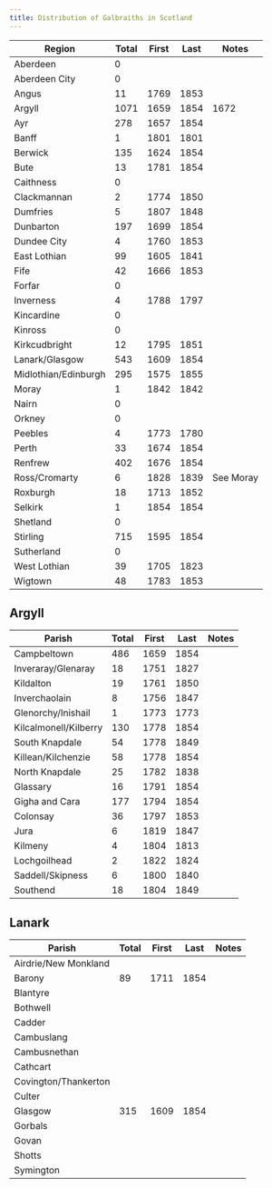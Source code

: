 ```yaml
---
title: Distribution of Galbraiths in Scotland
---
```


| Region         | Total   | First | Last | Notes |
|----------------|------------|-------|------|------|
| Aberdeen       | 0          |       |      |      |
| Aberdeen City  | 0          |       |      |      |
| Angus          | 11         | 1769  | 1853 |      |
| Argyll         | 1071       | 1659  | 1854 | 1672 |
| Ayr            | 278        | 1657  | 1854 |      |
| Banff          | 1          | 1801  | 1801 |      |
| Berwick        | 135        | 1624  | 1854 |      |
| Bute           | 13         | 1781  | 1854 |      |
| Caithness      | 0          |       |      |      |
| Clackmannan    | 2          | 1774  | 1850 |      |
| Dumfries       | 5          | 1807  | 1848 |      |
| Dunbarton      | 197        | 1699  | 1854 |      |
| Dundee City    | 4          | 1760  | 1853 |      |
| East Lothian   | 99         | 1605  | 1841 |      |
| Fife           | 42         | 1666  | 1853 |      |
| Forfar         | 0          |       |      |      |
| Inverness      | 4          | 1788  | 1797 |      |
| Kincardine     | 0          |       |      |      |
| Kinross        | 0          |       |      |      |
| Kirkcudbright  | 12         | 1795  | 1851 |      |
| Lanark/Glasgow | 543        | 1609  | 1854 |      |
| Midlothian/Edinburgh     | 295        | 1575  | 1855 |      |
| Moray          | 1          | 1842  | 1842 |      |
| Nairn          | 0          |       |      |      |
| Orkney         | 0          |       |      |      |
| Peebles        | 4          | 1773  | 1780 |      |
| Perth          | 33         | 1674  | 1854 |      |
| Renfrew        | 402        | 1676  | 1854 |      |
| Ross/Cromarty  | 6          | 1828  | 1839 | See Moray |
| Roxburgh       | 18         | 1713  | 1852 |  |
| Selkirk        | 1          | 1854  | 1854 |  |
| Shetland       | 0          |       |      |  |
| Stirling       | 715        | 1595 | 1854  |  |
| Sutherland     | 0          |      |      |  |
| West Lothian   | 39         | 1705  | 1823 |  |
| Wigtown        | 48         | 1783  | 1853 |  |


## Argyll

| Parish         | Total   | First | Last | Notes |
|--------------------|-------|-------|------|------|
| Campbeltown        |  486  | 1659  | 1854 |     |
| Inveraray/Glenaray |  18   | 1751  | 1827 |     |
| Kildalton          |  19   | 1761  | 1850 |     |
| Inverchaolain      |   8   | 1756  | 1847 |    |
| Glenorchy/Inishail |  1     | 1773  | 1773     |    |
| Kilcalmonell/Kilberry | 130 | 1778 | 1854 |    |
| South Knapdale     |   54  | 1778  | 1849 |    |
| Killean/Kilchenzie |  58   | 1778  | 1854 |     |
| North Knapdale     |  25   | 1782  | 1838 |     |
| Glassary           |  16   | 1791  | 1854 |     |
| Gigha and Cara     |  177  | 1794  | 1854 |     |
| Colonsay           |   36  | 1797  | 1853 |    |
| Jura               |    6  | 1819  | 1847 |    |
| Kilmeny            |    4  | 1804  | 1813 |     |
| Lochgoilhead       |    2  | 1822  | 1824 |     |
| Saddell/Skipness   |    6  | 1800  | 1840 |     |
| Southend           |   18  | 1804  | 1849 |    |

## Lanark

| Parish         | Total   | First | Last | Notes |
|--------------------|-------|-------|------|------|
| Airdrie/New Monkland |      |      |      |       |
| Barony             | 89    | 1711  | 1854 |   |
| Blantyre           |
| Bothwell           |
| Cadder             |
| Cambuslang         |
| Cambusnethan       |
| Cathcart           |
| Covington/Thankerton |
| Culter             |
| Glasgow            | 315  | 1609 | 1854 |   |
| Gorbals            |
| Govan              |
| Shotts             |
| Symington          |
